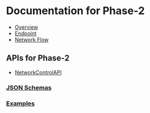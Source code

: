 # Documentation for Phase-2

 - [Overview](docs/1.0._Overview.md)
 - [Endpoint](docs/2.0._Endpoint.md)
 - [Network Flow](docs/3.0._Network_Flow.md)

## APIs for Phase-2
 - [NetworkControlAPI](html-APIs/NetworkControlAPI.html)

### [JSON Schemas](html-APIs/schemas/)

### [Examples](examples/)
